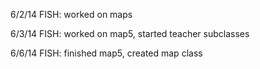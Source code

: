 6/2/14
FISH: worked on maps

6/3/14
FISH: worked on map5, started teacher subclasses

6/6/14
FISH: finished map5, created map class
